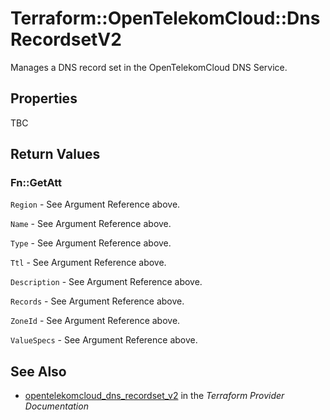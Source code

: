 # Terraform::OpenTelekomCloud::DnsRecordsetV2

Manages a DNS record set in the OpenTelekomCloud DNS Service.

## Properties

TBC

## Return Values

### Fn::GetAtt

`Region` - See Argument Reference above.

`Name` - See Argument Reference above.

`Type` - See Argument Reference above.

`Ttl` - See Argument Reference above.

`Description` - See Argument Reference above.

`Records` - See Argument Reference above.

`ZoneId` - See Argument Reference above.

`ValueSpecs` - See Argument Reference above.

## See Also

* [opentelekomcloud_dns_recordset_v2](https://www.terraform.io/docs/providers/opentelekomcloud/r/dns_recordset_v2.html) in the _Terraform Provider Documentation_
